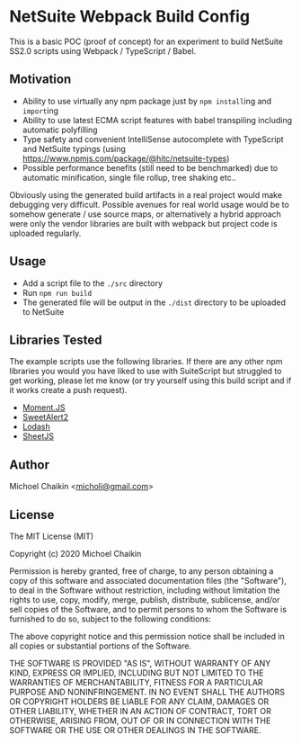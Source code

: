 # NetSuite Webpack Build Config

This is a basic POC (proof of concept) for an experiment to build NetSuite SS2.0 scripts using Webpack / TypeScript / Babel.

## Motivation

- Ability to use virtually any npm package just by `npm install`ing and `import`ing
- Ability to use latest ECMA script features with babel transpiling including automatic polyfilling
- Type safety and convenient IntelliSense autocomplete with TypeScript and NetSuite typings (using https://www.npmjs.com/package/@hitc/netsuite-types)
- Possible performance benefits (still need to be benchmarked) due to automatic minification, single file rollup, tree shaking etc..

Obviously using the generated build artifacts in a real project would make debugging very difficult. Possible avenues for real world usage would be to somehow generate / use source maps, or alternatively a hybrid approach were only the vendor libraries are built with webpack but project code is uploaded regularly.

## Usage

- Add a script file to the `./src` directory
- Run `npm run build`
- The generated file will be output in the `./dist` directory to be uploaded to NetSuite

## Libraries Tested

The example scripts use the following libraries. If there are any other npm libraries you would you have liked to use with SuiteScript but struggled to get working, please let me know (or try yourself using this build script and if it works create a push request).

- [Moment.JS](https://momentjs.com/)
- [SweetAlert2](https://sweetalert2.github.io/)
- [Lodash](https://lodash.com/)
- [SheetJS](https://sheetjs.com/)

## Author

Michoel Chaikin <[micholi@gmail.com](mailto:micholi@gmail.com)>

## License

The MIT License (MIT)

Copyright (c) 2020 Michoel Chaikin

Permission is hereby granted, free of charge, to any person obtaining a copy of this software and associated documentation files (the "Software"), to deal in the Software without restriction, including without limitation the rights to use, copy, modify, merge, publish, distribute, sublicense, and/or sell copies of the Software, and to permit persons to whom the Software is furnished to do so, subject to the following conditions:

The above copyright notice and this permission notice shall be included in all copies or substantial portions of the Software.

THE SOFTWARE IS PROVIDED "AS IS", WITHOUT WARRANTY OF ANY KIND, EXPRESS OR IMPLIED, INCLUDING BUT NOT LIMITED TO THE WARRANTIES OF MERCHANTABILITY, FITNESS FOR A PARTICULAR PURPOSE AND NONINFRINGEMENT. IN NO EVENT SHALL THE AUTHORS OR COPYRIGHT HOLDERS BE LIABLE FOR ANY CLAIM, DAMAGES OR OTHER LIABILITY, WHETHER IN AN ACTION OF CONTRACT, TORT OR OTHERWISE, ARISING FROM, OUT OF OR IN CONNECTION WITH THE SOFTWARE OR THE USE OR OTHER DEALINGS IN THE SOFTWARE.
